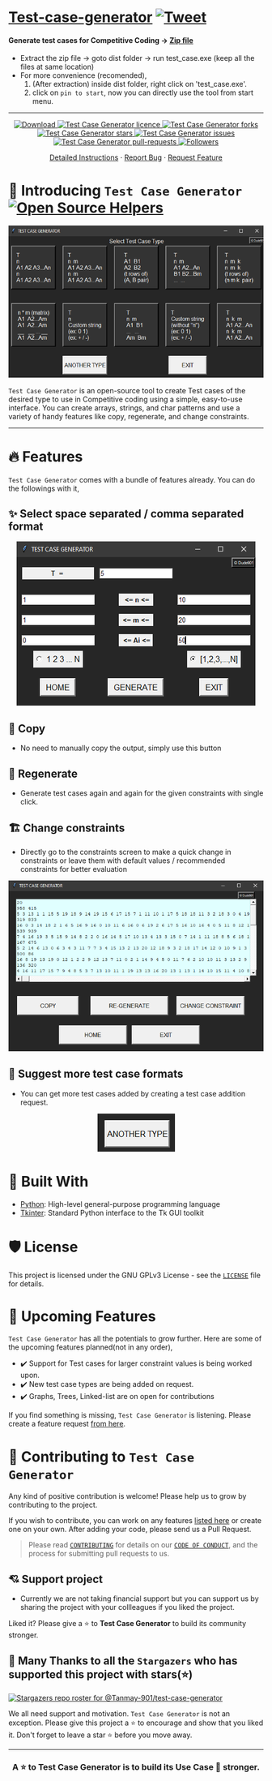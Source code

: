 # [Test-case-generator](https://tanmay-901.github.io/test-case-generator/) [![Tweet](https://img.shields.io/twitter/url/http/shields.io.svg?style=social)](https://twitter.com/intent/tweet?text=Generate%20different%20types%20of%20test%20cases%20using%20Test%20Case%20Generator,%20an%20Open-source%20tool%20to%20create%20test%20cases%20of%20the%20desired%20type%20to%20use%20in%20Competitive%20coding,%20using%20a%20simple,%20easy-to-use%20interface.&url=https://tanmay-901.github.io/test-case-generator/)
#### Generate test cases for Competitive Coding -> [Zip file](https://github.com/Tanmay-901/test-case-generator/raw/master/test_case.zip)
* Extract the zip file -> goto dist folder -> run test_case.exe (keep all the files at same location)
* For more convenience (recomended),
  1. (After extraction) inside dist folder, right click on 'test_case.exe'.
  2. click on `pin to start`, now you can directly use the tool from start menu.
-------------------------------
<p align="center">
<a href="https://github.com/Tanmay-901/test-case-generator/raw/master/test_case.zip" target="blank">
<img src="https://img.shields.io/github/downloads/Tanmay-901/test-case-generator/total?color=white&label=download-zip" alt="Download" />
<a href="https://github.com/Tanmay-901/test-case-generator/blob/master/LICENSE" target="blank">
<img src="https://img.shields.io/github/license/Tanmay-901/test-case-generator?color=green&style=flat-square" alt="Test Case Generator licence" />
</a>
<a href="https://github.com/Tanmay-901/test-case-generator/fork" target="blank">
<img src="https://img.shields.io/github/forks/Tanmay-901/test-case-generator?style=flat-square" alt="Test Case Generator forks"/>
</a>
<a href="https://github.com/Tanmay-901/test-case-generator/stargazers" target="blank">
<img src="https://img.shields.io/github/stars/Tanmay-901/test-case-generator?style=flat-square" alt="Test Case Generator stars"/>
</a>
<a href="https://github.com/Tanmay-901/test-case-generator/issues" target="blank">
<img src="https://img.shields.io/github/issues/Tanmay-901/test-case-generator?color=white&style=flat-square" alt="Test Case Generator issues"/>
</a>
<a href="https://github.com/Tanmay-901/test-case-generator/pulls?q=is%3Apr+is%3Aclosed" target="blank">
<img src="https://img.shields.io/github/issues-pr-closed/Tanmay-901/test-case-generator?color=red&style=flat-square" alt="Test Case Generator pull-requests"/>
<a href="https://github.com/Tanmay-901?tab=followers" target="blank">
<img src="https://img.shields.io/github/followers/Tanmay-901?style=social" alt="Followers"/>
</a>

</p>

<p align="center">
    <a href="https://github.com/Tanmay-901/test-case-generator/blob/master/public/README.md">Detailed Instructions</a>
    ·
    <a href="https://github.com/Tanmay-901/test-case-generator/issues/new?assignees=&labels=&template=bug_report.md&title=BUG">Report Bug</a>
    ·
    <a href="https://github.com/Tanmay-901/test-case-generator/issues/new?assignees=&labels=&template=feature_request.md&title=Feature+request">Request Feature</a>
</p>

# 👋 Introducing `Test Case Generator`  [![Open Source Helpers](https://www.codetriage.com/tanmay-901/test-case-generator/badges/users.svg)](https://www.codetriage.com/tanmay-901/test-case-generator)
<p align="center">
<a href="github.com/Tanmay-901/test-case-generator">
        <img src="./public/readme/Home.png" alt="landing" />
    </a></p>


`Test Case Generator` is an open-source tool to create Test cases of the desired type to use in Competitive coding using a simple, easy-to-use interface. You can create arrays, strings, and char patterns and use a variety of handy features like copy, regenerate, and change constraints.

---

# 🔥 Features
`Test Case Generator` comes with a bundle of features already. You can do the followings with it,
## ✨ Select space separated / comma separated format
<p align="center">
        <img src="./public/readme/input_screen.png" alt="landing" />
</p>

## 🎿 Copy
 - No need to manually copy the output, simply use this button

## 🔢 Regenerate
 - Generate test cases again and again for the given constraints with single click.

## 🏗️ Change constraints
 - Directly go to the constraints screen to make a quick change in constraints or leave them with default values / recommended constraints for better evaluation
<p align="center">
        <img src="./public/readme/Output_screen.png" alt="landing" />
</p>


## 📢 Suggest more test case formats
- You can get more test cases added by creating a test case addition request.
<p align="center">
        <img src="./public/readme/suggest_test_case.png" alt="landing" />
</p>

# 🍔 Built With
- [Python](https://python.org/): High-level general-purpose programming language
- [Tkinter](https://docs.python.org/3/library/tkinter.html): Standard Python interface to the Tk GUI toolkit

# 🛡️ License
This project is licensed under the GNU GPLv3 License - see the [`LICENSE`](LICENSE) file for details.

# 🦄 Upcoming Features
`Test Case Generator` has all the potentials to grow further. Here are some of the upcoming features planned(not in any order),

- ✔️ Support for Test cases for larger constraint values is being worked upon.
- ✔️ New test case types are being added on request.
- ✔️ Graphs, Trees, Linked-list are on open for contributions

If you find something is missing, `Test Case Generator` is listening. Please create a feature request [from here](https://github.com/Tanmay-901/test-case-generator/issues/new/choose).

# 🤝 Contributing to `Test Case Generator`
Any kind of positive contribution is welcome! Please help us to grow by contributing to the project.

If you wish to contribute, you can work on any features [listed here](https://github.com/Tanmay-901/test-case-generator#-upcoming-features) or create one on your own. After adding your code, please send us a Pull Request.

> Please read [`CONTRIBUTING`](CONTRIBUTING.md) for details on our [`CODE OF CONDUCT`](CODE_OF_CONDUCT.md), and the process for submitting pull requests to us.

## 💘 Support project
- Currently we are not taking financial support but you can support us by sharing the project with your collleagues if you liked the project.

Liked it? Please give a ⭐️ to <b>Test Case Generator</b> to build its community stronger.


## 🙏 Many Thanks to all the `Stargazers` who has supported this project with stars(⭐)
[![Stargazers repo roster for @Tanmay-901/test-case-generator](https://reporoster.com/stars/dark/Tanmay-901/test-case-generator)](https://github.com/Tanmay-901/test-case-generator/stargazers)

We all need support and motivation. `Test Case Generator` is not an exception. Please give this project a ⭐️ to encourage and show that you liked it. Don't forget to leave a star ⭐️ before you move away.

---

<h3 align="center">
A ⭐️ to <b>Test Case Generator</b> is to build its Use Case 💪 stronger.
</h3>
